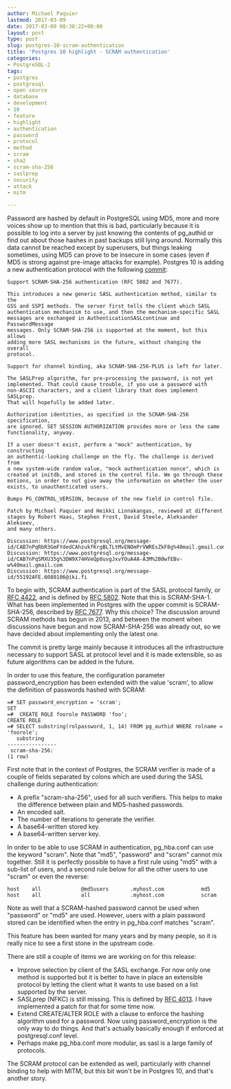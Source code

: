 ```yaml
---
author: Michael Paquier
lastmod: 2017-03-09
date: 2017-03-09 08:30:22+00:00
layout: post
type: post
slug: postgres-10-scram-authentication
title: 'Postgres 10 highlight - SCRAM authentication'
categories:
- PostgreSQL-2
tags:
- postgres
- postgresql
- open source
- database
- development
- 10
- feature
- highlight
- authentication
- password
- protocol
- method
- scram
- sha2
- scram-sha-256
- saslprep
- security
- attack
- mitm

---
```


Password are hashed by default in PostgreSQL using MD5, more and more voices
show up to mention that this is bad, particularly because it is possible
to log into a server by just knowing the contents of pg_authid or find out
about those hashes in past backups still lying around. Normally this data
cannot be reached except by superusers, but things leaking sometimes, using
MD5 can prove to be insecure in some cases (even if MD5 is strong against
pre-image attacks for example). Postgres 10 is adding a new authentication
protocol with the following
[commit](http://git.postgresql.org/pg/commitdiff/818fd4a67d610991757b610755e3065fb99d80a5):

    Support SCRAM-SHA-256 authentication (RFC 5802 and 7677).

    This introduces a new generic SASL authentication method, similar to the
    GSS and SSPI methods. The server first tells the client which SASL
    authentication mechanism to use, and then the mechanism-specific SASL
    messages are exchanged in AuthenticationSASLcontinue and PasswordMessage
    messages. Only SCRAM-SHA-256 is supported at the moment, but this allows
    adding more SASL mechanisms in the future, without changing the overall
    protocol.

    Support for channel binding, aka SCRAM-SHA-256-PLUS is left for later.

    The SASLPrep algorithm, for pre-processing the password, is not yet
    implemented. That could cause trouble, if you use a password with
    non-ASCII characters, and a client library that does implement SASLprep.
    That will hopefully be added later.

    Authorization identities, as specified in the SCRAM-SHA-256 specification,
    are ignored. SET SESSION AUTHORIZATION provides more or less the same
    functionality, anyway.

    If a user doesn't exist, perform a "mock" authentication, by constructing
    an authentic-looking challenge on the fly. The challenge is derived from
    a new system-wide random value, "mock authentication nonce", which is
    created at initdb, and stored in the control file. We go through these
    motions, in order to not give away the information on whether the user
    exists, to unauthenticated users.

    Bumps PG_CONTROL_VERSION, because of the new field in control file.

    Patch by Michael Paquier and Heikki Linnakangas, reviewed at different
    stages by Robert Haas, Stephen Frost, David Steele, Aleksander Alekseev,
    and many others.

    Discussion: https://www.postgresql.org/message-id/CAB7nPqRbR3GmFYdedCAhzukfKrgBLTLtMvENOmPrVWREsZkF8g%40mail.gmail.com
    Discussion: https://www.postgresql.org/message-id/CAB7nPqSMXU35g%3DW9X74HVeQp0uvgJxvYOuA4A-A3M%2B0wfEBv-w%40mail.gmail.com
    Discussion: https://www.postgresql.org/message-id/55192AFE.6080106@iki.fi

To begin with, SCRAM authentication is part of the SASL protocol family, or [RFC 4422](https://tools.ietf.org/html/rfc4422]),
and is defined by [RFC 5802](https://tools.ietf.org/html/rfc5802).
Note that this is SCRAM-SHA-1. What has been implemented in Postgres with the
upper commit is SCRAM-SHA-256, described by [RFC 7677](https://tools.ietf.org/html/rfc7677).
Why this choice? The discussion around SCRAM methods has begun in 2013, and
between the moment when discussions have begun and now SCRAM-SHA-256 was
already out, so we have decided about implementing only the latest one.

The commit is pretty large mainly because it introduces all the infrastructure
necessary to support SASL at protocol level and it is made extensible, so as
future algorithms can be added in the future.

In order to use this feature, the configuration parameter password\_encryption
has been extended with the value 'scram', to allow the definition of passwords
hashed with SCRAM:

    =# SET password_encryption = 'scram';
    SET
    =#  CREATE ROLE foorole PASSWORD 'foo';
    CREATE ROLE
    =# SELECT substring(rolpassword, 1, 14) FROM pg_authid WHERE rolname = 'foorole';
       substring    
    ----------------
     scram-sha-256:
    (1 row)

First note that in the context of Postgres, the SCRAM verifier is made of a
couple of fields separated by colons which are used during the SASL challenge
during authentication:

  * A prefix "scram-sha-256", used for all such verifiers. This helps to make
  the difference between plain and MD5-hashed passwords.
  * An encoded salt.
  * The number of iterations to generate the verifier.
  * A base64-written stored key.
  * A base64-written server key.

In order to be able to use SCRAM in authentication, pg\_hba.conf can use the
keyword "scram". Note that "md5", "password" and "scram" cannot mix together.
Still it is perfectly possible to have a first rule using "md5" with a sub-list
of users, and a second rule below for all the other users to use "scram" or
even the reverse:

    host    all             @md5users       .myhost.com            md5
    host    all             all             .myhost.com            scram

Note as well that a SCRAM-hashed password cannot be used when "password" or
"md5" are used. However, users with a plain password stored can be identified
when the entry in pg\_hba.conf matches "scram".

This feature has been wanted for many years and by many people, so it is
really nice to see a first stone in the upstream code.

There are still a couple of items we are working on for this release:

  * Improve selection by client of the SASL exchange. For now only one
  method is supported but it is better to have in place an extensible
  protocol by letting the client what it wants to use based on a list
  supported by the server.
  * SASLprep (NFKC) is still missing. This is defined by
  [RFC 4013](https://tools.ietf.org/html/rfc4013). I have implemented
  a patch for that for some time now.
  * Extend CREATE/ALTER ROLE with a clause to enforce the hashing algorithm
  used for a password. Now using password\_encryption is the only way to
  do things. And that's actually basically enough if enforced at
  postgresql.conf level.
  * Perhaps make pg_hba.conf more modular, as sasl is a large family of
  protocols.

The SCRAM protocol can be extended as well, particularly with channel
binding to help with MITM, but this bit won't be in Postgres 10, and that's
another story.
